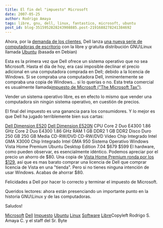 ```yaml
---
title: El fin del "impuesto" Microsoft
date: 2007-05-25
author: Rodrigo Amaya
tags: libre, gnu, dell, linux, fantastico, microsoft, ubuntu
post_id: blog-3515952828243908885.post-2191688278241384692
---
```


Ahora, por la [demanda de los clientes](http://www.ideastorm.com/), Dell lanza [una nueva serie de computadoras de escritorio](http://www.dell.com/ubuntu) con la libre y gratuita distribución GNU\Linux llamada
      [Ubuntu](http://www.ubuntu.com/) (basada en Debian)

Esta es la primera vez que Dell ofrece un sistema operativo que no sea
      Microsoft. Hasta el día de hoy, era casi imposible declinar el precio adicional en una
      computadora comprada en Dell; debido a la licencia de Windows. Si se compraba una computadora
      Dell, inminentemente se compraba una copia de Windows... si lo querías o no. Esta treta
      comercial es usualmente llamada[impuesto de Microsoft ("The Microsoft Tax")](http://www.freesoftwaremagazine.com/blogs/the_microsoft_tax_revisited).

Vender
      un sistema operativo libre, es en efecto lo mismo que vender una computadora sin ningún
      sistema operativo, en cuestión de precios.

El final del impuesto es una
      ganancia para los consumidores. Y lo mejor es que Dell ha jugado terriblemente bien sus
      cartas:

  [Dell Dimension E520](http://configure.us.dell.com/dellstore/config.aspx?c=us&cs=19&amp;l=en&oc=DDCWAA3&s=dhs)  [Dell Dimension E520N](http://configure.us.dell.com/dellstore/config.aspx?c=us&cs=19&amp;kc=6V440&l=en&oc=DDCWAV3&s=dhs)    CPU  Core 2 Duo E4300 1.86 GHz  Core 2 Duo E4300 1.86 GHz    RAM  1 GB DDR2  1 GB DDR2
      Disco Duro
  250 GB  250 GB
      Media  CD-RW/DVD
      CD-RW/DVD    Vídeo
       Chip Integrado Intel GMA X3000  Chip
      Integrado Intel GMA 950
      Sistema Operativo
  Windows Vista Home
      Premium  Ubuntu Desktop Edition
      7.04
  $679  $599
      El hardware, como pueden observar, es esencialmente idéntico. Podemos apreciar por el
      precio un ahorro de $80. Una copia de [Vista Home Premium ronda por los $129](http://www.google.com/products?q=vista+home+premium+oem), así que es mas barato comprar una licencia de Dell que comprar licencia de
      Vista en una "tienda". Pero si no tienes ninguna intención de usar Windows. Acabas de ahorrar
      $80.

Felicidades a Dell por hacer lo correcto y terminar el impuesto de
      Microsoft.

Queridos lectores: ahora
      están presenciando un importante punto en la historia GNU\Linux y de las
      computadoras.

Saludos!

[Microsoft](http://www.blogalaxia.com/tags/microsoft) [Dell](http://www.blogalaxia.com/tags/dell) [Impuesto](http://www.blogalaxia.com/tags/impuesto) [Ubuntu](http://www.blogalaxia.com/tags/ubuntu) [Linux](http://www.blogalaxia.com/tags/linux) [Software](http://www.blogalaxia.com/tags/software) [Libre](http://www.blogalaxia.com/tags/libre)Copyleft Rodrigo S. Amaya C. y el staff del Sr.
      Byte